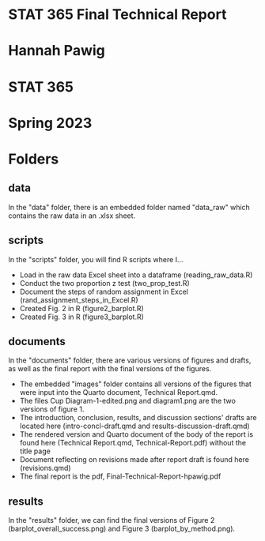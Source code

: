 # STAT 365 Final Technical Report
# Hannah Pawig
# STAT 365
# Spring 2023

# Folders
## data
In the "data" folder, there is an embedded folder named "data_raw" which contains the raw data in an .xlsx sheet.

## scripts
In the "scripts" folder, you will find R scripts where I...
- Load in the raw data Excel sheet into a dataframe (reading_raw_data.R)
- Conduct the two proportion z test (two_prop_test.R)
- Document the steps of random assignment in Excel (rand_assignment_steps_in_Excel.R)
- Created Fig. 2 in R (figure2_barplot.R)
- Created Fig. 3 in R (figure3_barplot.R)

## documents
In the "documents" folder, there are various versions of figures and drafts, as well as the final report with the final versions of the figures.
- The embedded "images" folder contains all versions of the figures that were input into the Quarto document, Technical Report.qmd.
- The files Cup Diagram-1-edited.png and diagram1.png are the two versions of figure 1.
- The introduction, conclusion, results, and discussion sections' drafts are located here (intro-concl-draft.qmd and results-discussion-draft.qmd)
- The rendered version and Quarto document of the body of the report is found here (Technical Report.qmd, Technical-Report.pdf) without the title page
- Document reflecting on revisions made after report draft is found here (revisions.qmd)
- The final report is the pdf, Final-Technical-Report-hpawig.pdf

## results
In the "results" folder, we can find the final versions of Figure 2 (barplot_overall_success.png) and Figure 3 (barplot_by_method.png).




